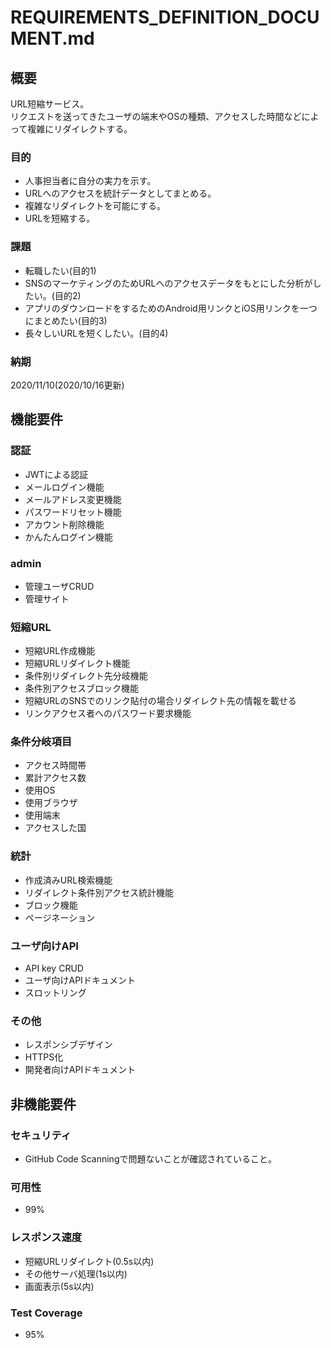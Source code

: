 # REQUIREMENTS_DEFINITION_DOCUMENT.md

## 概要

URL短縮サービス。  
リクエストを送ってきたユーザの端末やOSの種類、アクセスした時間などによって複雑にリダイレクトする。  

### 目的

- 人事担当者に自分の実力を示す。
- URLへのアクセスを統計データとしてまとめる。
- 複雑なリダイレクトを可能にする。
- URLを短縮する。

### 課題

- 転職したい(目的1)
- SNSのマーケティングのためURLへのアクセスデータをもとにした分析がしたい。(目的2)
- アプリのダウンロードをするためのAndroid用リンクとiOS用リンクを一つにまとめたい(目的3)
- 長々しいURLを短くしたい。(目的4)

### 納期

2020/11/10(2020/10/16更新)  

## 機能要件

### 認証

- JWTによる認証
- メールログイン機能
- メールアドレス変更機能
- パスワードリセット機能
- アカウント削除機能
- かんたんログイン機能

### admin

- 管理ユーザCRUD
- 管理サイト

### 短縮URL

- 短縮URL作成機能
- 短縮URLリダイレクト機能
- 条件別リダイレクト先分岐機能
- 条件別アクセスブロック機能
- 短縮URLのSNSでのリンク貼付の場合リダイレクト先の情報を載せる
- リンクアクセス者へのパスワード要求機能

### 条件分岐項目

- アクセス時間帯
- 累計アクセス数
- 使用OS
- 使用ブラウザ
- 使用端末
- アクセスした国

### 統計

- 作成済みURL検索機能
- リダイレクト条件別アクセス統計機能
- ブロック機能
- ページネーション

### ユーザ向けAPI

- API key CRUD
- ユーザ向けAPIドキュメント
- スロットリング

### その他

- レスポンシブデザイン
- HTTPS化
- 開発者向けAPIドキュメント

## 非機能要件

### セキュリティ

- GitHub Code Scanningで問題ないことが確認されていること。

### 可用性

- 99%

### レスポンス速度

- 短縮URLリダイレクト(0.5s以内)
- その他サーバ処理(1s以内)
- 画面表示(5s以内)

### Test Coverage

- 95%
